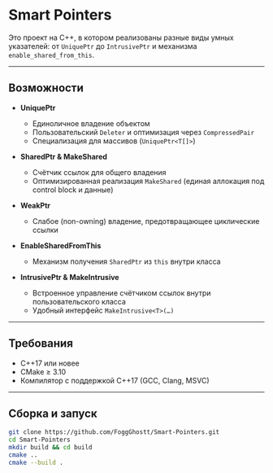 # Smart Pointers

Это проект на C++, в котором реализованы разные виды умных указателей: от `UniquePtr` до `IntrusivePtr` и механизма `enable_shared_from_this`. 

---

## Возможности

- **UniquePtr**  
  - Единоличное владение объектом  
  - Пользовательский `Deleter` и оптимизация через `CompressedPair`  
  - Специализация для массивов (`UniquePtr<T[]>`)

- **SharedPtr & MakeShared**  
  - Счётчик ссылок для общего владения  
  - Оптимизированная реализация `MakeShared` (единая аллокация под control block и данные)

- **WeakPtr**  
  - Слабое (non-owning) владение, предотвращающее циклические ссылки

- **EnableSharedFromThis**  
  - Механизм получения `SharedPtr` из `this` внутри класса

- **IntrusivePtr & MakeIntrusive**  
  - Встроенное управление счётчиком ссылок внутри пользовательского класса  
  - Удобный интерфейс `MakeIntrusive<T>(…)`

---

## Требования

- C++17 или новее  
- CMake ≥ 3.10  
- Компилятор с поддержкой C++17 (GCC, Clang, MSVC)

---

## Сборка и запуск

```bash
git clone https://github.com/FoggGhostt/Smart-Pointers.git
cd Smart-Pointers
mkdir build && cd build
cmake ..
cmake --build .
